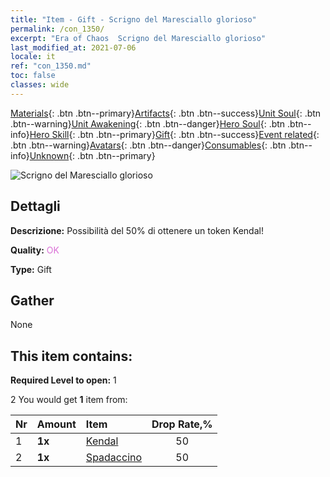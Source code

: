 ```yaml
---
title: "Item - Gift - Scrigno del Maresciallo glorioso"
permalink: /con_1350/
excerpt: "Era of Chaos  Scrigno del Maresciallo glorioso"
last_modified_at: 2021-07-06
locale: it
ref: "con_1350.md"
toc: false
classes: wide
---
```

 [Materials](/ItemsIT/){: .btn .btn--primary}[Artifacts](/ItemsIT/Artifacts/){: .btn .btn--success}[Unit Soul](/ItemsIT/UnitSoul/){: .btn .btn--warning}[Unit Awakening](/ItemsIT/UnitAwakening/){: .btn .btn--danger}[Hero Soul](/ItemsIT/HeroSoul/){: .btn .btn--info}[Hero Skill](/ItemsIT/HeroSkill/){: .btn .btn--primary}[Gift](/ItemsIT/Gift/){: .btn .btn--success}[Event related](/ItemsIT/Events/){: .btn .btn--warning}[Avatars](/ItemsIT/Avatars/){: .btn .btn--danger}[Consumables](/ItemsIT/Consumables/){: .btn .btn--info}[Unknown](/ItemsIT/Unknown/){: .btn .btn--primary}

 ![Scrigno del Maresciallo glorioso](/images/t/i_906027.png)

## Dettagli
 **Descrizione:** Possibilità del 50% di ottenere un token Kendal!

 **Quality:** <span style="color: #DA70D6">OK</span>

 **Type:** Gift

## Gather

  None

## This item contains:

 **Required Level to open:** 1

 2 You would get **1** item  from:

  | Nr | Amount |     Item    | Drop Rate,% |
  |:---|:-------|:------------|:---------:|
  | 1 |  **1x** | [Kendal](/ItemsIT/her_363/) | 50 | 
  | 2 |  **1x** | [Spadaccino](/ItemsIT/unt_193/) | 50 | 
